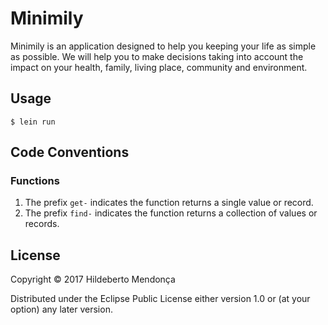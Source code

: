 # Minimily

Minimily is an application designed to help you keeping your life as simple as
possible. We will help you to make decisions taking into account the impact on
your health, family, living place, community and environment.

## Usage

    $ lein run

## Code Conventions

### Functions

1. The prefix `get-` indicates the function returns a single value or record.
2. The prefix `find-` indicates the function returns a collection of values or
   records.

## License

Copyright © 2017 Hildeberto Mendonça

Distributed under the Eclipse Public License either version 1.0 or (at
your option) any later version.
